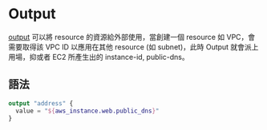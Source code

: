 # Output

[output](https://www.terraform.io/docs/configuration/outputs.html) 可以將 resource 的資源給外部使用，當創建一個 resource 如 VPC，會需要取得該 VPC ID 以應用在其他 resource (如 subnet)，此時 Output 就會派上用場，抑或者 EC2 所產生出的 instance-id, public-dns。

## 語法

```terraform
output "address" {
  value = "${aws_instance.web.public_dns}"
}
```